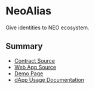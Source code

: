 # NeoAlias

Give identities to NEO ecosystem.

## Summary

* [Contract Source](https://github.com/rockacola/neo-alias/blob/contracts/contracts/neo-alias.py)
* [Web App Source](https://github.com/rockacola/neo-alias/tree/develop)
* [Demo Page](http://neoalias.com/)
* [dApp Usage Documentation](https://github.com/rockacola/neo-alias/blob/contracts/DAPP_USAGE_README.md)
